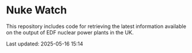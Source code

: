 # Nuke Watch

This repository includes code for retrieving the latest information available on the output of EDF nuclear power plants in the UK.

Last updated: 2025-05-16 15:14